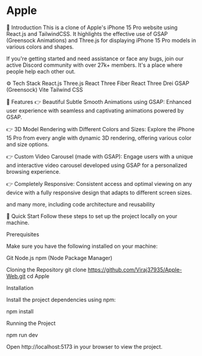 
# Apple

🤖 Introduction
This is a clone of Apple's iPhone 15 Pro website using React.js and TailwindCSS. It highlights the effective use of GSAP (Greensock Animations) and Three.js for displaying iPhone 15 Pro models in various colors and shapes.

If you're getting started and need assistance or face any bugs, join our active Discord community with over 27k+ members. It's a place where people help each other out.

⚙️ Tech Stack
React.js
Three.js
React Three Fiber
React Three Drei
GSAP (Greensock)
Vite
Tailwind CSS

🔋 Features
👉 Beautiful Subtle Smooth Animations using GSAP: Enhanced user experience with seamless and captivating animations powered by GSAP.

👉 3D Model Rendering with Different Colors and Sizes: Explore the iPhone 15 Pro from every angle with dynamic 3D rendering, offering various color and size options.

👉 Custom Video Carousel (made with GSAP): Engage users with a unique and interactive video carousel developed using GSAP for a personalized browsing experience.

👉 Completely Responsive: Consistent access and optimal viewing on any device with a fully responsive design that adapts to different screen sizes.

and many more, including code architecture and reusability

🤸 Quick Start
Follow these steps to set up the project locally on your machine.

Prerequisites

Make sure you have the following installed on your machine:

Git
Node.js
npm (Node Package Manager)

Cloning the Repository
git clone https://github.com/Viraj37935/Apple-Web.git
cd Apple

Installation

Install the project dependencies using npm:

npm install

Running the Project

npm run dev

Open http://localhost:5173 in your browser to view the project.
